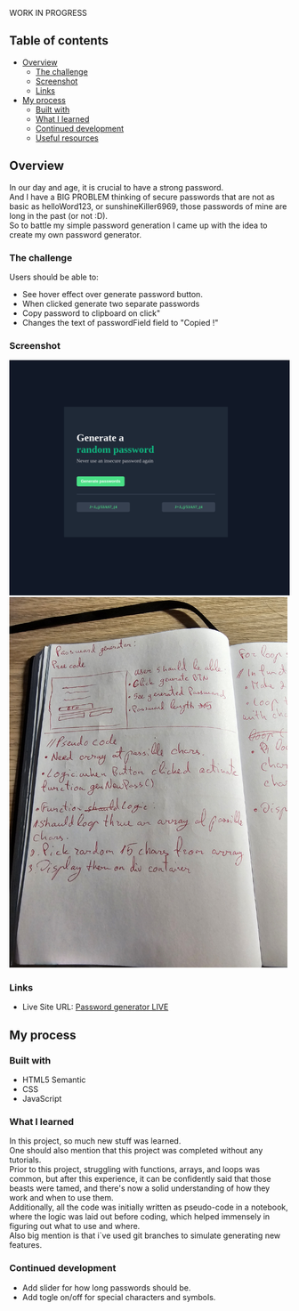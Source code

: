 WORK IN PROGRESS

## Table of contents

- [Overview](#overview)
  - [The challenge](#the-challenge)
  - [Screenshot](#screenshot)
  - [Links](#links)
- [My process](#my-process)
  - [Built with](#built-with)
  - [What I learned](#what-i-learned)
  - [Continued development](#continued-development)
  - [Useful resources](#useful-resources)

## Overview

In our day and age, it is crucial to have a strong password.  
And I have a BIG PROBLEM thinking of secure passwords that are not as basic as helloWord123, or sunshineKiller6969, those passwords of mine are long in the past (or not :D).  
So to battle my simple password generation I came up with the idea to create my own password generator.

### The challenge

Users should be able to:

- See hover effect over generate password button.
- When clicked generate two separate passwords
- Copy password to clipboard on click"
- Changes the text of passwordField field to "Copied !"

### Screenshot

<img src="./images/screenshot.png" width="1000">

<img src="./images/pseudo code.jpg" width="500">

### Links

- Live Site URL: [Password generator LIVE](https://passwordgeneratorappv1.netlify.app)

## My process

### Built with

- HTML5 Semantic
- CSS
- JavaScript

### What I learned

In this project, so much new stuff was learned.  
One should also mention that this project was completed without any tutorials.  
Prior to this project, struggling with functions, arrays, and loops was common, but after this experience, it can be confidently said that those beasts were tamed, and there's now a solid understanding of how they work and when to use them.  
Additionally, all the code was initially written as pseudo-code in a notebook, where the logic was laid out before coding, which helped immensely in figuring out what to use and where.  
Also big mention is that i`ve used git branches to simulate generating new features.

### Continued development

- Add slider for how long passwords should be.
- Add togle on/off for special characters and symbols.
